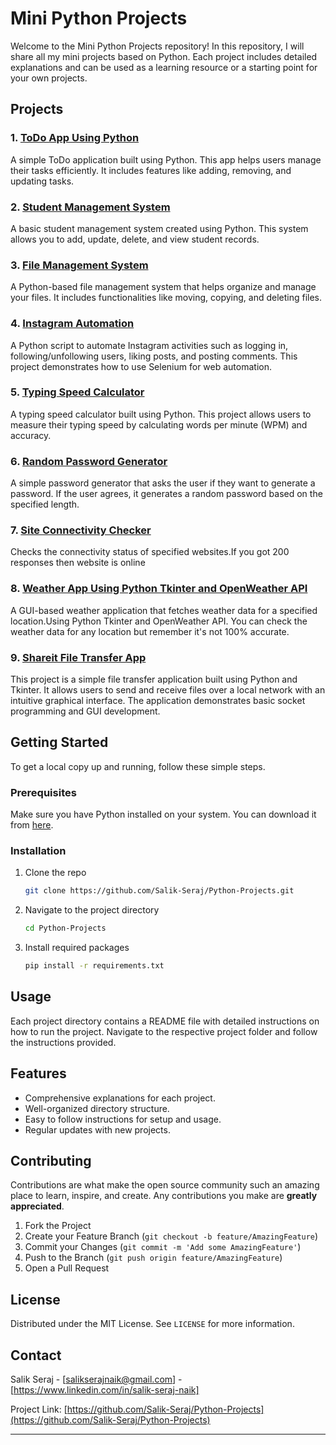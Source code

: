 # Mini Python Projects

Welcome to the Mini Python Projects repository! In this repository, I will share all my mini projects based on Python. Each project includes detailed explanations and can be used as a learning resource or a starting point for your own projects.

## Projects

### 1. [ToDo App Using Python](./Project%201)
A simple ToDo application built using Python. This app helps users manage their tasks efficiently. It includes features like adding, removing, and updating tasks.

### 2. [Student Management System](./Project%202)
A basic student management system created using Python. This system allows you to add, update, delete, and view student records.

### 3. [File Management System](./Project%203)
A Python-based file management system that helps organize and manage your files. It includes functionalities like moving, copying, and deleting files.

### 4. [Instagram Automation](./Project%204)
A Python script to automate Instagram activities such as logging in, following/unfollowing users, liking posts, and posting comments. This project demonstrates how to use Selenium for web automation.

### 5. [Typing Speed Calculator](./Project%205)
A typing speed calculator built using Python. This project allows users to measure their typing speed by calculating words per minute (WPM) and accuracy.

### 6. [Random Password Generator](./Project%206)
A simple password generator that asks the user if they want to generate a password. If the user agrees, it generates a random password based on the specified length.

### 7. [Site Connectivity Checker](./Project%207)
Checks the connectivity status of specified websites.If you got 200 responses then website is online


### 8. [Weather App Using Python Tkinter and OpenWeather API](./Project%208)
A GUI-based weather application that fetches weather data for a specified location.Using Python Tkinter and OpenWeather API. You can check the weather data for any location but remember it's not 100% accurate.

### 9. [Shareit File Transfer App](./Project%209)
This project is a simple file transfer application built using Python and Tkinter. It allows users to send and receive files over a local network with an intuitive graphical interface. The application demonstrates basic socket programming and GUI development.


## Getting Started

To get a local copy up and running, follow these simple steps.

### Prerequisites

Make sure you have Python installed on your system. You can download it from [here](https://www.python.org/downloads/).

### Installation

1. Clone the repo
   ```sh
   git clone https://github.com/Salik-Seraj/Python-Projects.git
   ```
2. Navigate to the project directory
   ```sh
   cd Python-Projects
   ```
3. Install required packages
   ```sh
   pip install -r requirements.txt
   ```

## Usage

Each project directory contains a README file with detailed instructions on how to run the project. Navigate to the respective project folder and follow the instructions provided.

## Features

- Comprehensive explanations for each project.
- Well-organized directory structure.
- Easy to follow instructions for setup and usage.
- Regular updates with new projects.

## Contributing

Contributions are what make the open source community such an amazing place to learn, inspire, and create. Any contributions you make are **greatly appreciated**.

1. Fork the Project
2. Create your Feature Branch (`git checkout -b feature/AmazingFeature`)
3. Commit your Changes (`git commit -m 'Add some AmazingFeature'`)
4. Push to the Branch (`git push origin feature/AmazingFeature`)
5. Open a Pull Request

## License

Distributed under the MIT License. See `LICENSE` for more information.

## Contact

Salik Seraj - [salikserajnaik@gmail.com] - [https://www.linkedin.com/in/salik-seraj-naik]

Project Link: [https://github.com/Salik-Seraj/Python-Projects](https://github.com/Salik-Seraj/Python-Projects)


---


